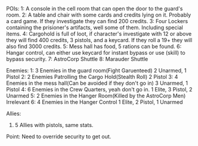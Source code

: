 POIs:
1: A console in the cell room that can open the door to the guard's room.
2: A table and chair with some cards and credits lying on it. Probably a card game. If they investigate they can find 200 credits.
3: Four Lockers containing the prisioner's artifacts, well some of them. Including special items.
4: Cargohold is full of loot, if character's investigate with 12 or above they will find 400 credits, 3 pistols, and a keycard. If they roll a 19+ they will also find 3000 credits.
5: Mess hall has food, 5 rations can be found.
6: Hangar control, can either use keycard for instant bypass or use (skill) to bypass security.
7: AstroCorp Shuttle
8: Marauder Shuttle

Enemies:
1: 3 Enemies in the guard room(Fight Garuenteed)
2 Unarmed, 1 Pistol
2: 2 Enemies Patrolling the Cargo Hold(Stealth Roll)
2 Pistol
3: 4 Enemies in the mess hall(Can be avoided if they don't go in)
3 Unarmed, 1 Pistol
4: 6 Enemies in the Crew Quarters, yeah don't go in.
1 Elite, 3 Pistol, 2 Unarmed
5: 2 Enemies in the Hanger Room(Killed by the AstroCorp Men)
Irrelevant
6: 4 Enemies in the Hanger Control
1 Elite, 2 Pistol, 1 Unarmed

Allies:
1. 5 Allies with pistols, same stats.

Point: Need to override security to get out.